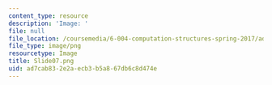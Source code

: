 ```yaml
---
content_type: resource
description: 'Image: '
file: null
file_location: /coursemedia/6-004-computation-structures-spring-2017/ad7cab832e2aecb3b5a867db6c8d474e_Slide07.png
file_type: image/png
resourcetype: Image
title: Slide07.png
uid: ad7cab83-2e2a-ecb3-b5a8-67db6c8d474e
---
```


